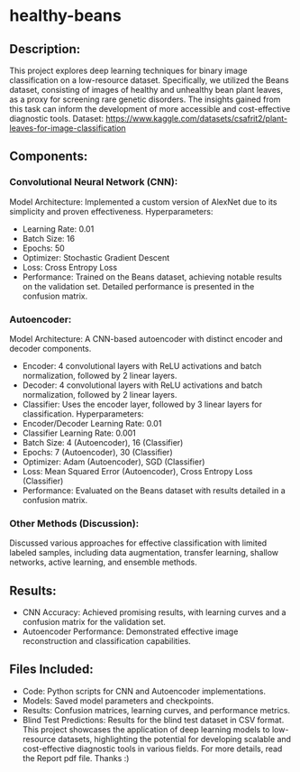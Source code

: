 # healthy-beans

## Description:
This project explores deep learning techniques for binary image classification on a low-resource dataset. Specifically, we utilized the Beans dataset, consisting of images of healthy and unhealthy bean plant leaves, as a proxy for screening rare genetic disorders. The insights gained from this task can inform the development of more accessible and cost-effective diagnostic tools. Dataset:  https://www.kaggle.com/datasets/csafrit2/plant-leaves-for-image-classification

## Components:

### Convolutional Neural Network (CNN):

Model Architecture: Implemented a custom version of AlexNet due to its simplicity and proven effectiveness.
Hyperparameters:
- Learning Rate: 0.01
- Batch Size: 16
- Epochs: 50
- Optimizer: Stochastic Gradient Descent
- Loss: Cross Entropy Loss
- Performance: Trained on the Beans dataset, achieving notable results on the validation set. Detailed performance is presented in the confusion matrix.
### Autoencoder:
Model Architecture: A CNN-based autoencoder with distinct encoder and decoder components.
- Encoder: 4 convolutional layers with ReLU activations and batch normalization, followed by 2 linear layers.
- Decoder: 4 convolutional layers with ReLU activations and batch normalization, followed by 2 linear layers.
- Classifier: Uses the encoder layer, followed by 3 linear layers for classification.
Hyperparameters:
- Encoder/Decoder Learning Rate: 0.01
- Classifier Learning Rate: 0.001
- Batch Size: 4 (Autoencoder), 16 (Classifier)
- Epochs: 7 (Autoencoder), 30 (Classifier)
- Optimizer: Adam (Autoencoder), SGD (Classifier)
- Loss: Mean Squared Error (Autoencoder), Cross Entropy Loss (Classifier)
- Performance: Evaluated on the Beans dataset with results detailed in a confusion matrix.
### Other Methods (Discussion):
Discussed various approaches for effective classification with limited labeled samples, including data augmentation, transfer learning, shallow networks, active learning, and ensemble methods.

## Results:

- CNN Accuracy: Achieved promising results, with learning curves and a confusion matrix for the validation set.
- Autoencoder Performance: Demonstrated effective image reconstruction and classification capabilities.

## Files Included:

- Code: Python scripts for CNN and Autoencoder implementations.
- Models: Saved model parameters and checkpoints.
- Results: Confusion matrices, learning curves, and performance metrics.
- Blind Test Predictions: Results for the blind test dataset in CSV format.
This project showcases the application of deep learning models to low-resource datasets, highlighting the potential for developing scalable and cost-effective diagnostic tools in various fields.
 For more details, read the Report pdf file. Thanks :)
